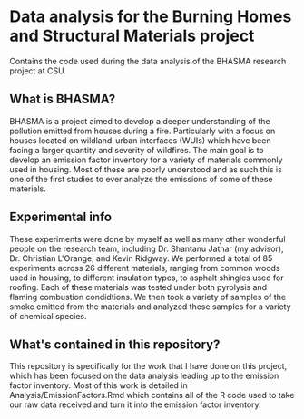 # Data analysis for the Burning Homes and Structural Materials project
Contains the code used during the data analysis of the BHASMA research project at CSU.

## What is BHASMA?
BHASMA is a project aimed to develop a deeper understanding of the pollution emitted from houses during a fire. Particularly with a focus on houses located on wildland-urban interfaces (WUIs) which have been facing a larger quantity and severity of wildfires. The main goal is to develop an emission factor inventory for a variety of materials commonly used in housing. Most of these are poorly understood and as such this is one of the first studies to ever analyze the emissions of some of these materials. 

## Experimental info
These experiments were done by myself as well as many other wonderful people on the research team, including Dr. Shantanu Jathar (my advisor), Dr. Christian L'Orange, and Kevin Ridgway. We performed a total of 85 experiments across 26 different materials, ranging from common woods used in housing, to different insulation types, to asphalt shingles used for roofing. Each of these materials was tested under both pyrolysis and flaming combustion condidtions. We then took a variety of samples of the smoke emitted from the materials and analyzed these samples for a variety of chemical species.

## What's contained in this repository?
This repository is specifically for the work that I have done on this project, which has been focused on the data analysis leading up to the emission factor inventory. Most of this work is detailed in Analysis/EmissionFactors.Rmd which contains all of the R code used to take our raw data received and turn it into the emission factor inventory.
